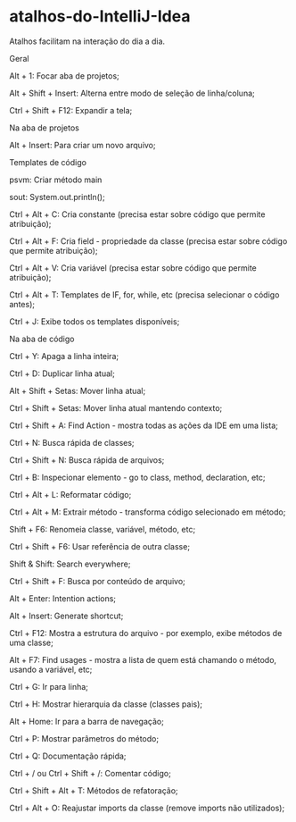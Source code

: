 # atalhos-do-IntelliJ-Idea

Atalhos facilitam na interação do dia a dia. 

Geral

Alt + 1: Focar aba de projetos;

Alt + Shift + Insert: Alterna entre modo de seleção de linha/coluna;

Ctrl + Shift + F12: Expandir a tela;

Na aba de projetos

Alt + Insert: Para criar um novo arquivo;

Templates de código

psvm: Criar método main

sout: System.out.println();

Ctrl + Alt + C: Cria constante (precisa estar sobre código que permite atribuição);

Ctrl + Alt + F: Cria field - propriedade da classe (precisa estar sobre código que permite atribuição);

Ctrl + Alt + V: Cria variável (precisa estar sobre código que permite atribuição);

Ctrl + Alt + T: Templates de IF, for, while, etc (precisa selecionar o código antes);

Ctrl + J: Exibe todos os templates disponíveis;

Na aba de código

Ctrl + Y: Apaga a linha inteira;

Ctrl + D: Duplicar linha atual;

Alt + Shift + Setas: Mover linha atual;

Ctrl + Shift + Setas: Mover linha atual mantendo contexto;

Ctrl + Shift + A: Find Action - mostra todas as ações da IDE em uma lista;

Ctrl + N: Busca rápida de classes;

Ctrl + Shift + N: Busca rápida de arquivos;

Ctrl + B: Inspecionar elemento - go to class, method, declaration, etc;

Ctrl + Alt + L: Reformatar código;

Ctrl + Alt + M: Extrair método - transforma código selecionado em método;

Shift + F6: Renomeia classe, variável, método, etc;

Ctrl + Shift + F6: Usar referência de outra classe;

Shift & Shift: Search everywhere;

Ctrl + Shift + F: Busca por conteúdo de arquivo;

Alt + Enter: Intention actions;

Alt + Insert: Generate shortcut;

Ctrl + F12: Mostra a estrutura do arquivo - por exemplo, exibe métodos de uma classe;

Alt + F7: Find usages - mostra a lista de quem está chamando o método, usando a variável, etc;

Ctrl + G: Ir para linha;

Ctrl + H: Mostrar hierarquia da classe (classes pais);

Alt + Home: Ir para a barra de navegação;

Ctrl + P: Mostrar parâmetros do método;

Ctrl + Q: Documentação rápida;

Ctrl + / ou Ctrl + Shift + /: Comentar código;

Ctrl + Shift + Alt + T: Métodos de refatoração;

Ctrl + Alt + O: Reajustar imports da classe (remove imports não utilizados);

